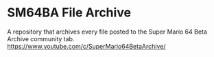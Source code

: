 # SM64BA File Archive
A repository that archives every file posted to the Super Mario 64 Beta Archive community tab.
https://www.youtube.com/c/SuperMario64BetaArchive/
